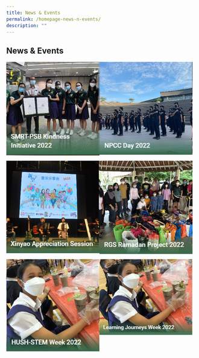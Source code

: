 ```yaml
---
title: News & Events
permalink: /homepage-news-n-events/
description: ""
---
```

## News & Events

<p><a href="/news-and-events/News-and-Events-2022/smrt/">
<img style="width:49%" align=left src="/images/high1.jpg">
</a></p>

<p><a href="/news-and-events/News-and-Events-2022/npcc/">
<img style="width:49%" align=left src="/images/high2.jpg">
</a></p>
<br clear=left>

<p><a href="/news-and-events/News-and-Events-2022/xinyao/">
<img style="width:49%" align=left src="/images/news1.jpg">
</a></p>

<p><a href="/news-and-events/News-and-Events-2022/ramadan/">
<img style="width:49%" align=left src="/images/news2.jpg">
</a></p>
<br clear=left>

<p><a href="/news-and-events/News-and-Events-2022/hush/">
<img style="width:49%" align=left src="/images/news3.jpg">
</a></p>

<p><a href="/news-and-events/News-and-Events-2022/ramadan/">
<img style="width:49%" align=left src="/images/news4.jpg">
</a></p>
<br clear=left>